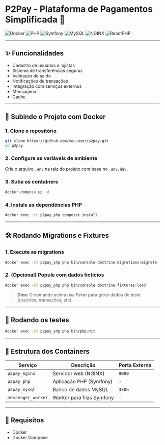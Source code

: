 # P2Pay - Plataforma de Pagamentos Simplificada 💸

![Docker](https://img.shields.io/badge/Docker-2CA5E0?style=for-the-badge&logo=docker&logoColor=white)
![PHP](https://img.shields.io/badge/PHP-777BB4?style=for-the-badge&logo=php&logoColor=white)
![Symfony](https://img.shields.io/badge/Symfony-000000?style=for-the-badge&logo=symfony&logoColor=white)
![MySQL](https://img.shields.io/badge/MySQL-005C84?style=for-the-badge&logo=mysql&logoColor=white)
![NGINX](https://img.shields.io/badge/NGINX-009639?style=for-the-badge&logo=nginx&logoColor=white)
![ReactPHP](https://img.shields.io/badge/ReactPHP-6E43CD?style=for-the-badge&logo=react&logoColor=white)

---

## ✨ Funcionalidades

- Cadastro de usuários e lojistas
- Sistema de transferências seguras
- Validação de saldo
- Notificações de transações
- Integração com serviços externos
- Mensageria
- Cache

---

## 🚀 Subindo o Projeto com Docker

### 1. Clone o repositório

```bash
git clone https://github.com/seu-user/p2pay.git
cd p2pay
```

### 2. Configure as variáveis de ambiente

Crie o arquivo `.env` na raiz do projeto com base no `.env.dev`.

### 3. Suba os containers

```bash
docker-compose up -d
```

### 4. Instale as dependências PHP

```bash
docker exec -it p2pay_php composer install
```

---

## 🛠️ Rodando Migrations e Fixtures

### 1. Execute as migrations

```bash
docker exec -it p2pay_php php bin/console doctrine:migrations:migrate
```

### 2. (Opcional) Popule com dados fictícios

```bash
docker exec -it p2pay_php php bin/console doctrine:fixtures:load
```

> **Dica:** O comando acima usa Faker para gerar dados de teste (usuários, transações, etc).

---

## 🧪 Rodando os testes

```bash
docker exec -it p2pay_php php bin/phpunit
```

---

## 📂 Estrutura dos Containers

| Serviço           | Descrição                     | Porta Externa |
|-------------------|-------------------------------|----------------|
| `p2pay_nginx`     | Servidor web (NGINX)          | `8080`         |
| `p2pay_php`       | Aplicação PHP (Symfony)       | -              |
| `p2pay_mysql`     | Banco de dados MySQL          | `3306`         |
| `messenger_worker`| Worker para filas Symfony     | -              |

---

## 🧰 Requisitos

- Docker
- Docker Compose
